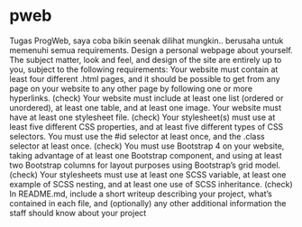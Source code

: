 # pweb
Tugas ProgWeb, saya coba bikin seenak dilihat mungkin.. berusaha untuk memenuhi semua requirements.  Design a personal webpage about yourself. The subject matter, look and feel, and design of the site are entirely up to you, subject to the following requirements:  Your website must contain at least four different .html pages, and it should be possible to get from any page on your website to any other page by following one or more hyperlinks. (check) Your website must include at least one list (ordered or unordered), at least one table, and at least one image. Your website must have at least one stylesheet file. (check) Your stylesheet(s) must use at least five different CSS properties, and at least five different types of CSS selectors. You must use the #id selector at least once, and the .class selector at least once. (check) You must use Bootstrap 4 on your website, taking advantage of at least one Bootstrap component, and using at least two Bootstrap columns for layout purposes using Bootstrap’s grid model. (check) Your stylesheets must use at least one SCSS variable, at least one example of SCSS nesting, and at least one use of SCSS inheritance. (check) In README.md, include a short writeup describing your project, what’s contained in each file, and (optionally) any other additional information the staff should know about your project
